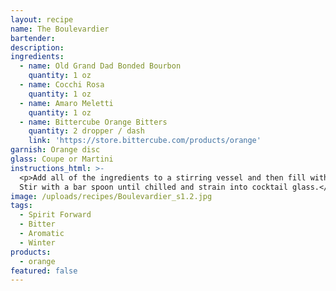 ```yaml
---
layout: recipe
name: The Boulevardier
bartender:
description:
ingredients:
  - name: Old Grand Dad Bonded Bourbon
    quantity: 1 oz
  - name: Cocchi Rosa
    quantity: 1 oz
  - name: Amaro Meletti
    quantity: 1 oz
  - name: Bittercube Orange Bitters
    quantity: 2 dropper / dash
    link: 'https://store.bittercube.com/products/orange'
garnish: Orange disc
glass: Coupe or Martini
instructions_html: >-
  <p>Add all of the ingredients to a stirring vessel and then fill with ice.
  Stir with a bar spoon until chilled and strain into cocktail glass.</p>
image: /uploads/recipes/Boulevardier_s1.2.jpg
tags:
  - Spirit Forward
  - Bitter
  - Aromatic
  - Winter
products:
  - orange
featured: false
---
```


